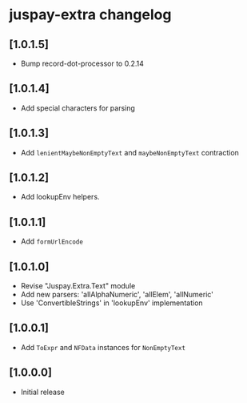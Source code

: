 # juspay-extra changelog

## [1.0.1.5]

* Bump record-dot-processor to 0.2.14

## [1.0.1.4]

* Add special characters for parsing

## [1.0.1.3]

* Add `lenientMaybeNonEmptyText` and `maybeNonEmptyText` contraction

## [1.0.1.2]

* Add lookupEnv helpers.

## [1.0.1.1]

* Add `formUrlEncode`

## [1.0.1.0]

* Revise "Juspay.Extra.Text" module
* Add new parsers: 'allAlphaNumeric', 'allElem', 'allNumeric'
* Use 'ConvertibleStrings' in 'lookupEnv' implementation

## [1.0.0.1]

* Add `ToExpr` and `NFData` instances for `NonEmptyText`

## [1.0.0.0]

* Initial release
